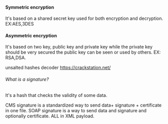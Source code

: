 #### Symmetric encryption
It's based on a shared secret key used for both encryption and decryption.
EX:AES,3DES
#### Asymmetric encryption
It's based on two key, public key and private key while the private key should be very secured the public key can be seen or used by others.
EX: RSA,DSA.

unsalted hashes decoder https://crackstation.net/
###### What is a signature?
It's a hash that checks the validity of some data.

CMS signature is a standardized way to send data+ signature + certificate in one file. 
SOAP signature is a way to send data and signature and optionally certificate. ALL in XML payload. 